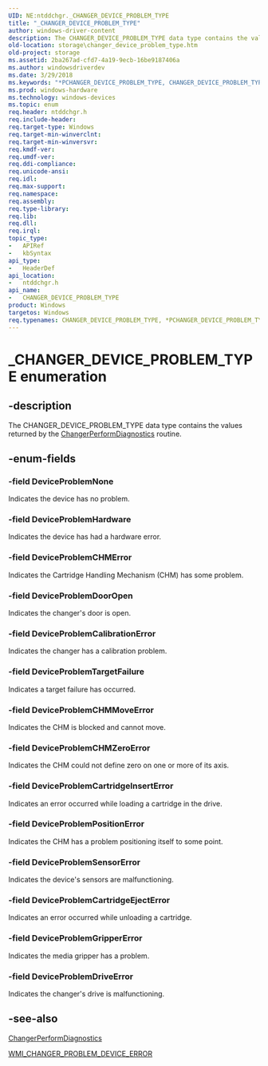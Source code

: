 ```yaml
---
UID: NE:ntddchgr._CHANGER_DEVICE_PROBLEM_TYPE
title: "_CHANGER_DEVICE_PROBLEM_TYPE"
author: windows-driver-content
description: The CHANGER_DEVICE_PROBLEM_TYPE data type contains the values returned by the ChangerPerformDiagnostics routine.
old-location: storage\changer_device_problem_type.htm
old-project: storage
ms.assetid: 2ba267ad-cfd7-4a19-9ecb-16be9187406a
ms.author: windowsdriverdev
ms.date: 3/29/2018
ms.keywords: "*PCHANGER_DEVICE_PROBLEM_TYPE, CHANGER_DEVICE_PROBLEM_TYPE, CHANGER_DEVICE_PROBLEM_TYPE enumeration [Storage Devices], DeviceProblemCHMError, DeviceProblemCHMMoveError, DeviceProblemCHMZeroError, DeviceProblemCalibrationError, DeviceProblemCartridgeEjectError, DeviceProblemCartridgeInsertError, DeviceProblemDoorOpen, DeviceProblemDriveError, DeviceProblemGripperError, DeviceProblemHardware, DeviceProblemNone, DeviceProblemPositionError, DeviceProblemSensorError, DeviceProblemTargetFailure, PCHANGER_DEVICE_PROBLEM_TYPE, PCHANGER_DEVICE_PROBLEM_TYPE enumeration pointer [Storage Devices], _CHANGER_DEVICE_PROBLEM_TYPE, ntddchgr/CHANGER_DEVICE_PROBLEM_TYPE, ntddchgr/DeviceProblemCHMError, ntddchgr/DeviceProblemCHMMoveError, ntddchgr/DeviceProblemCHMZeroError, ntddchgr/DeviceProblemCalibrationError, ntddchgr/DeviceProblemCartridgeEjectError, ntddchgr/DeviceProblemCartridgeInsertError, ntddchgr/DeviceProblemDoorOpen, ntddchgr/DeviceProblemDriveError, ntddchgr/DeviceProblemGripperError, ntddchgr/DeviceProblemHardware, ntddchgr/DeviceProblemNone, ntddchgr/DeviceProblemPositionError, ntddchgr/DeviceProblemSensorError, ntddchgr/DeviceProblemTargetFailure, ntddchgr/PCHANGER_DEVICE_PROBLEM_TYPE, storage.changer_device_problem_type, structs-changer_907f5212-0009-476e-9187-c9f2edb0f0c8.xml"
ms.prod: windows-hardware
ms.technology: windows-devices
ms.topic: enum
req.header: ntddchgr.h
req.include-header: 
req.target-type: Windows
req.target-min-winverclnt: 
req.target-min-winversvr: 
req.kmdf-ver: 
req.umdf-ver: 
req.ddi-compliance: 
req.unicode-ansi: 
req.idl: 
req.max-support: 
req.namespace: 
req.assembly: 
req.type-library: 
req.lib: 
req.dll: 
req.irql: 
topic_type:
-	APIRef
-	kbSyntax
api_type:
-	HeaderDef
api_location:
-	ntddchgr.h
api_name:
-	CHANGER_DEVICE_PROBLEM_TYPE
product: Windows
targetos: Windows
req.typenames: CHANGER_DEVICE_PROBLEM_TYPE, *PCHANGER_DEVICE_PROBLEM_TYPE
---
```


# _CHANGER_DEVICE_PROBLEM_TYPE enumeration


## -description


The CHANGER_DEVICE_PROBLEM_TYPE data type contains the values returned by the <a href="https://msdn.microsoft.com/library/windows/hardware/ff551438">ChangerPerformDiagnostics</a> routine.


## -enum-fields




### -field DeviceProblemNone

Indicates the device has no problem.


### -field DeviceProblemHardware

Indicates the device has had a hardware error.


### -field DeviceProblemCHMError

Indicates the Cartridge Handling Mechanism (CHM) has some problem.


### -field DeviceProblemDoorOpen

Indicates the changer's door is open.


### -field DeviceProblemCalibrationError

Indicates the changer has a calibration problem.


### -field DeviceProblemTargetFailure

Indicates a target failure has occurred.


### -field DeviceProblemCHMMoveError

Indicates the CHM is blocked and cannot move. 


### -field DeviceProblemCHMZeroError

Indicates the CHM could not define zero on one or more of its axis.


### -field DeviceProblemCartridgeInsertError

Indicates an error occurred while loading a cartridge in the drive.


### -field DeviceProblemPositionError

Indicates the CHM has a problem positioning itself to some point.


### -field DeviceProblemSensorError

Indicates the device's sensors are malfunctioning.


### -field DeviceProblemCartridgeEjectError

Indicates an error occurred while unloading a cartridge.


### -field DeviceProblemGripperError

Indicates the media gripper has a problem.


### -field DeviceProblemDriveError

Indicates the changer's drive is malfunctioning.


## -see-also




<a href="https://msdn.microsoft.com/library/windows/hardware/ff551438">ChangerPerformDiagnostics</a>



<a href="https://msdn.microsoft.com/library/windows/hardware/ff568029">WMI_CHANGER_PROBLEM_DEVICE_ERROR</a>
 

 

